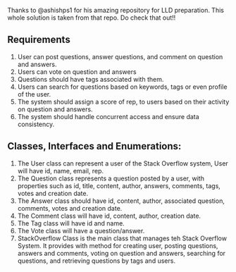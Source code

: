 Thanks to @ashishps1 for his amazing repository for LLD preparation. This whole solution is taken from that repo. Do check that out!!

## Requirements
1. User can post questions, answer questions, and comment on question and answers.
2. Users can vote on question and answers 
3. Questions should have tags associated with them.
4. Users can search for questions based on keywords, tags or even profile of the user.
5. The system should assign a score of rep, to users based on their activity on question and answers.
6. The system should handle concurrent access and ensure data consistency.


## Classes, Interfaces and Enumerations:
1. The User class can represent a user of the Stack Overflow system, User will have id, name, email, rep.
2. The Question class represents a question posted by a user, with properties such as id, title, content, author, answers, comments, tags, votes and creation date.
3. The Answer class should have id, content, author, associated question, comments, votes and creation date.
4. The Comment class will have id, content, author, creation date.
5. The Tag class will have id and name.
6. The Vote class will have a question/answer.
7. StackOverflow Class is the main class that manages teh Stack Overflow System. It provides with method for creating user, posting questions, answers and comments, voting on question and answers, searching for questions, and retrieving questions by tags and users.
